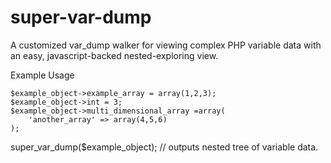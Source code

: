 super-var-dump
==============

A customized var_dump walker for viewing complex PHP variable data with an easy, javascript-backed nested-exploring view.

Example Usage

    $example_object->example_array = array(1,2,3);
    $example_object->int = 3;
    $example_object->multi_dimensional_array =array(
        'another_array' => array(4,5,6)
    );

super_var_dump($example_object);
// outputs nested tree of variable data. 